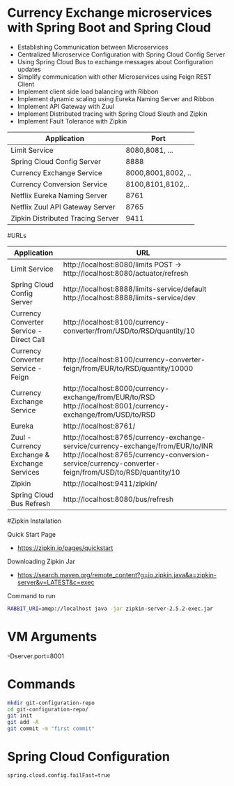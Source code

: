 # Currency Exchange microservices with Spring Boot and Spring Cloud



* Establishing Communication between Microservices
* Centralized Microservice Configuration with Spring Cloud Config Server
* Using Spring Cloud Bus to exchange messages about Configuration updates
* Simplify communication with other Microservices using Feign REST Client
* Implement client side load balancing with Ribbon
* Implement dynamic scaling using Eureka Naming Server and Ribbon
* Implement API Gateway with Zuul
* Implement Distributed tracing with Spring Cloud Sleuth and Zipkin
* Implement Fault Tolerance with Zipkin

| Application | Port |
| --- | --- |
| Limit Service | 8080,8081, ... |
| Spring Cloud Config Server | 8888 |
| Currency Exchange Service | 8000,8001,8002, .. |
| Currency Conversion Service | 8100,8101,8102,.. |
| Netflix Eureka Naming Server | 8761 |
| Netflix Zuul API Gateway Server	| 8765 |
| Zipkin Distributed Tracing Server | 9411 |

#URLs


| Application | URL |
| --- | --- |
| Limit Service | http://localhost:8080/limits POST -> http://localhost:8080/actuator/refresh |
| Spring Cloud Config Server | http://localhost:8888/limits-service/default http://localhost:8888/limits-service/dev |
| Currency Converter Service - Direct Call | http://localhost:8100/currency-converter/from/USD/to/RSD/quantity/10 |
| Currency Converter Service - Feign | 	http://localhost:8100/currency-converter-feign/from/EUR/to/RSD/quantity/10000 |
| Currency Exchange Service | http://localhost:8000/currency-exchange/from/EUR/to/RSD http://localhost:8001/currency-exchange/from/USD/to/RSD |
| Eureka | http://localhost:8761/ |
| Zuul - Currency Exchange & Exchange Services | http://localhost:8765/currency-exchange-service/currency-exchange/from/EUR/to/INR http://localhost:8765/currency-conversion-service/currency-converter-feign/from/USD/to/RSD/quantity/10 | 
| Zipkin | http://localhost:9411/zipkin/ |
| Spring Cloud Bus Refresh	| http://localhost:8080/bus/refresh |

#Zipkin Installation

Quick Start Page
* https://zipkin.io/pages/quickstart

Downloading Zipkin Jar
* https://search.maven.org/remote_content?g=io.zipkin.java&a=zipkin-server&v=LATEST&c=exec

Command to run
```bash
RABBIT_URI=amqp://localhost java -jar zipkin-server-2.5.2-exec.jar
```
# VM Arguments
-Dserver.port=8001

# Commands
```bash
mkdir git-configuration-repo
cd git-configuration-repo/
git init
git add -A
git commit -m "first commit"
```

# Spring Cloud Configuration
```bash
spring.cloud.config.failFast=true
```
